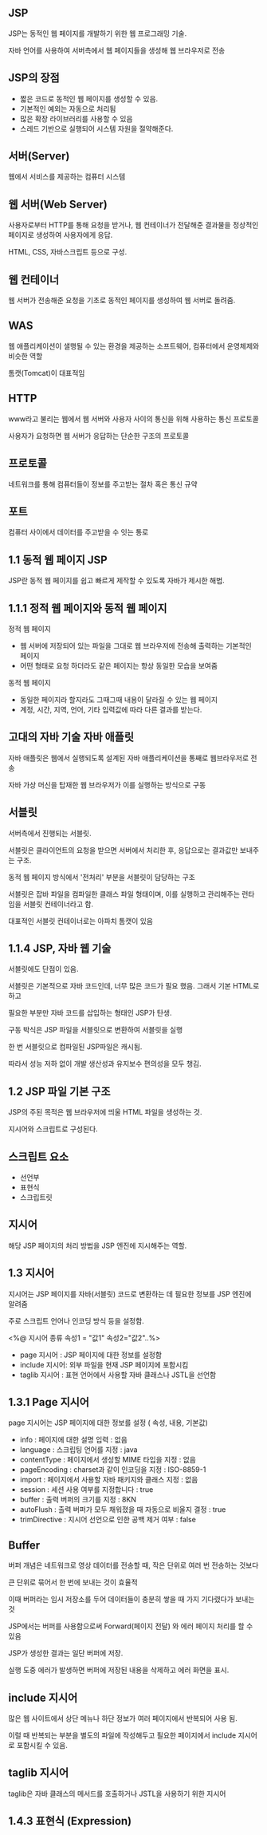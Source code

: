 ## JSP

JSP는 동적인 웹 페이지를 개발하기 위한 웹 프로그래밍 기술.

자바 언어를 사용하여 서버측에서 웹 페이지들을 생성해 웹 브라우저로 전송

## JSP의 장점
- 짧은 코드로 동적인 웹 페이지를 생성할 수 있음.
- 기본적인 예외는 자동으로 처리됨
- 많은 확장 라이브러리를 사용할 수 있음
- 스레드 기반으로 실행되어 시스템 자원을 절약해준다.

## 서버(Server)

웹에서 서비스를 제공하는 컴퓨터 시스템

## 웹 서버(Web Server)

사용자로부터 HTTP를 통해 요청을 받거나, 웹 컨테이너가 전달해준 결과물을 정상적인 페이지로 생성하여 사용자에게 응답.

HTML, CSS, 자바스크립트 등으로 구성.

## 웹 컨테이너

웹 서버가 전송해준 요청을 기초로 동적인 페이지를 생성하여 웹 서버로 돌려줌.

## WAS

웹 애플리케이션이 샐행될 수 있는 환경을 제공하는 소프트웨어, 컴퓨터에서 운영체제와 비슷한 역할

톰캣(Tomcat)이 대표적임

## HTTP

www라고 불리는 웹에서 웹 서버와 사용자 사이의 통신을 위해 사용하는 통신 프로토콜

사용자가 요청하면 웹 서버가 응답하는 단순한 구조의 프로토콜

## 프로토콜

네트워크를 통해 컴퓨터들이 정보를 주고받는 절차 혹은 통신 규약

## 포트

컴퓨터 사이에서 데이터를 주고받을 수 잇는 통로

## 1.1 동적 웹 페이지 JSP

JSP란 동적 웹 페이지를 쉽고 빠르게 제작할 수 있도록 자바가 제시한 해법.

## 1.1.1 정적 웹 페이지와 동적 웹 페이지

정적 웹 페이지
- 웹 서버에 저장되어 있는 파일을 그대로 웹 브라우저에 전송해 출력하는 기본적인 페이지
- 어떤 형태로 요청 하더라도 같은 페이지는 항상 동일한 모습을 보여줌

동적 웹 페이지
- 동일한 페이지라 할지라도 그때그때 내용이 달라질 수 있는 웹 페이지
- 계정, 시간, 지역, 언어, 기타 입력값에 따라 다른 결과를 받는다.

## 고대의 자바 기술 자바 애플릿

자바 애플릿은 웹에서 실행되도록 설계된 자바 애플리케이션을 통째로 웹브라우저로 전송

자바 가상 머신을 탑재한 웹 브라우저가 이를 실행하는 방식으로 구동

## 서블릿

서버측에서 진행되는 서블릿.

서블릿은 클라이언트의 요청을 받으면 서버에서 처리한 후, 응답으로는 결과값만 보내주는 구조.

동적 웹 페이지 방식에서 '전처리' 부분을 서블릿이 담당하는 구조

서블릿은 잡바 파일을 컴파일한 클래스 파일 형태이며, 이를 실행하고 관리해주는 런타임을 서블릿 컨테이너라고 함.

대표적인 서블릿 컨테이너로는 아파치 톰캣이 있음

## 1.1.4 JSP, 자바 웹 기술

서블릿에도 단점이 있음.

서블릿은 기본적으로 자바 코드인데, 너무 많은 코드가 필요 했음. 그래서 기본 HTML로 하고

필요한 부분만 자바 코드를 삽입하는 형태인 JSP가 탄생.

구동 박식은 JSP 파일을 서블릿으로 변환하여 서블릿을 실행

한 번 서블릿으로 컴파일된 JSP파일은 캐시됨.

따라서 성능 저하 없이 개발 생산성과 유지보수 편의성을 모두 챙김.

## 1.2 JSP 파일 기본 구조

JSP의 주된 목적은 웹 브라우저에 띄울 HTML 파일을 생성하는 것.

지시어와 스크립트로 구성된다.

## 스크립트 요소
- 선언부
- 표현식
- 스크립트릿

## 지시어

해당 JSP 페이지의 처리 방법을 JSP 엔진에 지시해주는 역할.

## 1.3 지시어

지시어는 JSP 페이지를 자바(서블릿) 코드로 변환하는 데 필요한 정보를 JSP 엔진에 알려줌

주로 스크립트 언어나 인코딩 방식 등을 설정함.

<%@ 지시어 종류 속성1 = "값1" 속성2="값2"..%>

- page 지시어 : JSP 페이지에 대한 정보를 설정함
- include 지시어: 외부 파일을 현재 JSP 페이지에 포함시킴
- taglib 지시어 : 표현 언어에서 사용할 자바 클래스나 JSTL을 선언함

## 1.3.1 Page 지시어

page 지시어는 JSP 페이지에 대한 정보를 설정 ( 속성, 내용, 기본값)

- info : 페이지에 대한 설명 입력 : 없음
- language : 스크립팅 언어를 지정 : java
- contentType : 페이지에서 생성할 MIME 타입을 지정 : 없음
- pageEncoding : charset과 같이 인코딩을 지정 : ISO-8859-1
- import : 페이지에서 사용할 자바 패키지와 클래스 지정 : 없음
- session : 세션 사용 여부를 지정합니다 : true
- buffer : 출력 버퍼의 크기를 지정 : 8KN
- autoFlush : 출력 버퍼가 모두 채워졌을 때 자동으로 비울지 결정 : true
- trimDirective : 지시어 선언으로 인한 공백 제거 여부 : false

## Buffer

버퍼 개념은 네트워크로 영상 데이터를 전송할 때, 작은 단위로 여러 번 전송하는 것보다

큰 단위로 묶어서 한 번에 보내는 것이 효율적

이때 버퍼라는 임시 저장소를 두어 데이터들이 충분히 쌓을 때 가지 기다렸다가 보내는 것

JSP에서는 버퍼를 사용함으로써 Forward(페이지 전달) 와 에러 페이지 처리를 할 수 있음

JSP가 생성한 결과는 일단 버퍼에 저장.

실행 도중 에러가 발생하면 버퍼에 저장된 내용을 삭제하고 에러 화면을 표시.

## include 지시어

많은 웹 사이트에서 상단 메뉴나 하단 정보가 여러 페이지에서 반복되어 사용 됨.

이럴 때 반복되는 부분을 별도의 파일에 작성해두고 필요한 페이지에서 include 지시어로 포함시킬 수 있음.

## taglib 지시어

taglib은 자바 클래스의 메서드를 호출하거나 JSTL을 사용하기 위한 지시어

## 1.4.3 표현식 (Expression)
